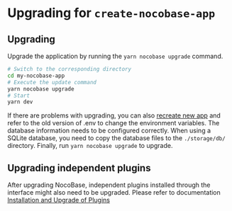 # Upgrading for `create-nocobase-app`

## Upgrading

Upgrade the application by running the `yarn nocobase upgrade` command.

```bash
# Switch to the corresponding directory
cd my-nocobase-app
# Execute the update command
yarn nocobase upgrade
# Start
yarn dev
```

If there are problems with upgrading, you can also [recreate new app](/welcome/getting-started/installation/create-nocobase-app) and refer to the old version of .env to change the environment variables. The database information needs to be configured correctly. When using a SQLite database, you need to copy the database files to the `./storage/db/` directory. Finally, run `yarn nocobase upgrade` to upgrade.

## Upgrading independent plugins

After upgrading NocoBase, independent plugins installed through the interface might also need to be upgraded. Please refer to documentation [Installation and Upgrade of Plugins](/welcome/getting-started/plugin)
